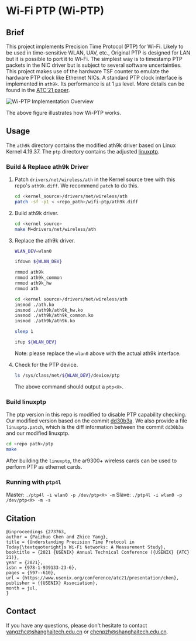 
# Wi-Fi PTP (Wi-PTP)

## Brief

This project implements Precision Time Protocol (PTP) for Wi-Fi. Likely to be used in time-sensitive WLAN, UAV, etc., Original PTP is designed for LAN but it is possible to port it to Wi-Fi. The simplest way is to timestamp PTP packets in the NIC driver but is subject to several software uncertainties. This project makes use of the hardware TSF counter to emulate the hardware PTP clock like Ethernet NICs. A standard PTP clock interface is implemented in `ath9k`. Its performance is at 1 μs level. More details can be found in the [ATC'21 paper](https://www.usenix.org/system/files/atc21-chen.pdf).  

![Wi-PTP Implementation Overview](figures/Wi-PTP-impl.png)

The above figure illustrates how Wi-PTP works.

## Usage

The `ath9k` directory contains the modified ath9k driver based on Linux Kernel 4.19.37. The `ptp` directory contains the adjusted [linuxptp](http://linuxptp.sourceforge.net/).

### Build & Replace ath9k Driver

1. Patch `drivers/net/wireless/ath` in the Kernel source tree with this repo's `ath9k.diff`. We recommend `patch` to do this.

   ```bash
   cd <kernel_source>/drivers/net/wireless/ath
   patch -sf -p1 < <repo_path>/wifi-ptp/ath9k.diff
   ```

2. Build ath9k driver.

    ```bash
    cd <kernel source>
    make M=drivers/net/wireless/ath
    ```

3. Replace the ath9k driver.

    ```bash
    WLAN_DEV=wlan0

    ifdown ${WLAN_DEV}

    rmmod ath9k
    rmmod ath9k_common
    rmmod ath9k_hw
    rmmod ath

    cd <kernel source>/drivers/net/wireless/ath
    insmod ./ath.ko
    insmod ./ath9k/ath9k_hw.ko
    insmod ./ath9k/ath9k_common.ko
    insmod ./ath9k/ath9k.ko

    sleep 1

    ifup ${WLAN_DEV}
    ```

    Note: please replace the `wlan0` above with the actual ath9k interface.

4. Check for the PTP device.

    ```bash
    ls /sys/class/net/${WLAN_DEV}/device/ptp
    ```

    The above command should output a `ptp<X>`.

### Build linuxptp

The ptp version in this repo is modified to disable PTP capability checking. Our modified version based on the commit [dd30b3a](https://github.com/richardcochran/linuxptp/tree/dd30b3a0d94d1c087066066e5df6bc84e3019b0b). We also provide a file `linuxptp.patch`, which is the diff information between the commit `dd30b3a` and our modified linuxptp.

```bash
cd <repo path>/ptp
make
```

After building the `linuxptp`, the ar9300+ wireless cards can be used to perform PTP as ethernet cards.

### Running with `ptp4l`

Master: `./ptp4l -i wlan0 -p /dev/ptp<X> -m`
Slave:  `./ptp4l -i wlan0 -p /dev/ptp<X> -m -s`

## Citation

```plain
@inproceedings {273763,
author = {Paizhuo Chen and Zhice Yang},
title = {Understanding Precision Time Protocol in Today{\textquoteright}s Wi-Fi Networks: A Measurement Study},
booktitle = {2021 {USENIX} Annual Technical Conference ({USENIX} {ATC} 21)},
year = {2021},
isbn = {978-1-939133-23-6},
pages = {597--610},
url = {https://www.usenix.org/conference/atc21/presentation/chen},
publisher = {{USENIX} Association},
month = jul,
}
```

## Contact

If you have any questions, please don't hesitate to contact [yangzhc@shanghaitech.edu.cn](mailto:yangzhc@shanghaitech.edu.cn) or [chenpzh@shanghaitech.edu.cn](mailto:chenpzh@shanghaitech.edu.cn).
